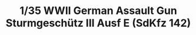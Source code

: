 ---
layout: product
title: "1/35 WWII German Assault Gun Sturmgeschütz  III Ausf E (SdKfz 142)"
price: "TBA" 
desc: "Maketa"
img_path: "/assets/img/BRNC35118.webp"
brand: "Bronco"
available: false
special_offer: false
new: false
soon: false
cat: "010000"
subcat: "015800"
subsubcat: "0N/A"
sifra: "BRNC35118"
popular: false
---